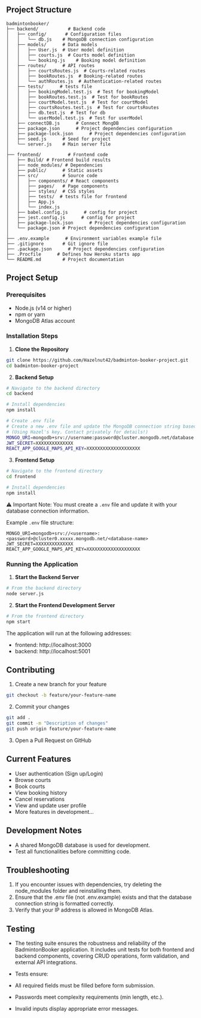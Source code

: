 ## Project Structure

```
badmintonbooker/
├── backend/           # Backend code
│   ├── config/       # Configuration files
│   │   └── db.js    # MongoDB connection configuration
│   ├── models/      # Data models
│   │   ├── User.js  # User model definition
│   │   ├── courts.js  # Courts model definition
│   │   └── booking.js    # Booking model definition
│   ├── routes/      # API routes
│   │   ├── courtsRoutes.js  # Courts-related routes
│   │   ├── bookRoutes.js  # Booking-related routes
│   │   └── authRoutes.js  # Authentication-related routes
│   ├── tests/      # tests file
│   │   ├── bookingModel.test.js  # Test for bookingModel 
│   │   ├── bookRoutes.test.js  # Test for bookRoutes
│   │   ├── courtModel.test.js  # Test for courtModel
│   │   ├── courtsRoutes.test.js  # Test for courtsRoutes
│   │   ├── db.test.js  # Test for db
│   │   └── userModel.test.js  # Test for userModel
│   ├── connectDB.js      # Connect MongDB 
│   ├── package.json      # Project dependencies configuration
│   ├── package-lock.json      # Project dependencies configuration
│   ├── seed.js      # Seed for project
│   └── server.js    # Main server file
│
├── frontend/          # Frontend code
│   ├── Build/ # Frontend build results
│   ├── node_modules/ # Dependencies
│   ├── public/      # Static assets
│   ├── src/         # Source code
│   │   ├── components/ # React components
│   │   ├── pages/   # Page components
│   │   ├── styles/  # CSS styles
│   │   ├── tests/  # tests file for frontend
│   │   ├── App.js
│   │   └── index.js
│   ├── babel.config.js      # config for project
│   ├── jest.config.js      # config for project
│   ├── package-lock.json      # Project dependencies configuration
│   └── package.json # Project dependencies configuration
│
├── .env.example      # Environment variables example file
├── .gitignore       # Git ignore file
├── .package.json      # Project dependencies configuration
├── .Procfile      # Defines how Heroku starts app
└── README.md        # Project documentation
```

## Project Setup

### Prerequisites

- Node.js (v14 or higher)
- npm or yarn
- MongoDB Atlas account

### Installation Steps

1. **Clone the Repository**

```bash
git clone https://github.com/Hazelnut42/badminton-booker-project.git
cd badminton-booker-project
```

2. **Backend Setup**

```bash
# Navigate to the backend directory
cd backend

# Install dependencies
npm install

# Create .env file
# Create a new .env file and update the MongoDB connection string based on the .env.example format
# (Using Hazel's key. Contact privately for details!)
MONGO_URI=mongodb+srv://username:password@cluster.mongodb.net/database
JWT_SECRET=XXXXXXXXXXXXXX
REACT_APP_GOOGLE_MAPS_API_KEY=XXXXXXXXXXXXXXXXXXXX
```

3. **Frontend Setup**

```bash
# Navigate to the frontend directory
cd frontend

# Install dependencies
npm install
```

⚠️ Important Note: You must create a `.env` file and update it with your database connection information.

Example `.env` file structure:

```
MONGO_URI=mongodb+srv://<username>:<password>@cluster0.xxxxx.mongodb.net/<database-name>
JWT_SECRET=XXXXXXXXXXXXXX
REACT_APP_GOOGLE_MAPS_API_KEY=XXXXXXXXXXXXXXXXXXXX
```

### Running the Application

1. **Start the Backend Server**

```bash
# From the backend directory
node server.js
```

2. **Start the Frontend Development Server**

```bash
# From the frontend directory
npm start
```

The application will run at the following addresses:

- frontend: http://localhost:3000
- backend: http://localhost:5001

## Contributing

1. Create a new branch for your feature

```bash
git checkout -b feature/your-feature-name
```

2. Commit your changes

```bash
git add .
git commit -m "Description of changes"
git push origin feature/your-feature-name
```

3. Open a Pull Request on GitHub

## Current Features

- User authentication (Sign up/Login)
- Browse courts
- Book courts
- View booking history
- Cancel reservations
- View and update user profile
- More features in development...

## Development Notes

- A shared MongoDB database is used for development.
- Test all functionalities before committing code.

## Troubleshooting

1. If you encounter issues with dependencies, try deleting the node_modules folder and reinstalling them.
2. Ensure that the .env file (not .env.example) exists and that the database connection string is formatted correctly.
3. Verify that your IP address is allowed in MongoDB Atlas.

## Testing
- The testing suite ensures the robustness and reliability of the BadmintonBooker application. It includes unit tests for both frontend and backend components, covering CRUD operations, form validation, and external API integrations.

- Tests ensure:
- All required fields must be filled before form submission.
- Passwords meet complexity requirements (min length, etc.).
- Invalid inputs display appropriate error messages.
